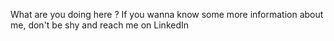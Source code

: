 What are you doing here ?
If you wanna know some more information about me, don't be shy and reach me on LinkedIn
